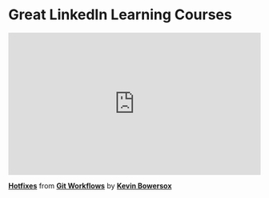 <h1>Great LinkedIn Learning Courses</h1>

<div style="position:relative;height:0;padding-bottom:56.25%"><iframe width="640" height="360" src="https://www.linkedin.com/learning/embed/git-workflows/hotfixes?autoplay=false&claim=AQHaeMPJkVNiXAAAAZjsJgGgQXmw6sfcTWdoQfuX9Tlt4X3GNLBoNhm5-tnL9Zln6-xUTedA3rwaIPF7azwoq_0tls3fSA1a-IG4NiSexxFfRKOZvggwP4Oj6jgRD1jimxkC5JK5RUmfNcfvLvwvdAo_IdslDraSr6NJFFjHA7EKtDVWEjNQb8FFEb51D_rjiNnsjxFUJ3DJ3sUcx8SSGR_VLioCSr4vfovD70k5PAKOu_lXp7Jyq-cff6zu0Kmsu0n0MGAluophBUz0sUdhabehz-91bWkkA5ULIj_3MLqBqRy2KkcOLLVzWu3exnaJmbjaEaXCbKaOzoLyOzZRKU6m7BjcjcHNg8PArtNLhDGphyuwcwlhbOojUr69e-7sQiLOKErJiFD5pYFxh2_h-tJGmPQz2ina8DWp2hdJ5X9TQSY8T5r9vBkOdY6KkEEaK7R4f1FHlTQ3iFLTzZdwujMSjGoyFhlTnEaxRvsY0Z7LUdmM9JaSx8-9dR9sHJgP9UOO4L749agFVKlBL9kQkfVaODuXRwxAWZm0wmoLqOB8jT7S6zaknkk-sGkuMtuA9z38bwXmNos72W8aHY68YuWJhA9icKa2AojRSDPyj3CH7nF269GeUJNzIRJ4RbeC7i-p1gW6ZvWAqjAsYZSzS3hKozNs7ejByIPPzB9eHRbP4pR4TeJLFZtwedMaehtgux_Sh00Mqtjvln4YLh1Uiv8uVoQ68MnTBK5fLZke4uYByTii2cURw89aUPOyPR1oEVrw_uCD6ffyPPFDXcvO3FpGueR_4GMqK0ynFBDKByD7QXL9sQ_hPt7k-oFqnloDP6Im5BIlsFFoA_OagFM8y2LexdimyfGkLGBhZPjQ9obqGHEx433rQd_mIBZaTfeEvApbiaq8SeL92uCB_Ht8FEFHYz8zuVjCqPdeAvIZGJyoDsGsOJzdrdEs_aNUV1rR8wpPHfrSpxGWB1vjfFy7vl8mAMS1IHuydU8a5LUK_EFsFs9rGpsaBtea7qD9FleqO4BP_G5jDc2FIjnXDo1Z2zBXOfuC4PTVTkWNi9xM-7vcP4sEuO2XFiw9rWMddvB8NK_UWtF8H2ByhCzK9SuN8CNYnRL1SEuFRULzafhxsBWeIBOp9M4cdUcUaL7d3-yEx5GpxBDn7GjbsoauuE-VXXiamyDKMTIRcFkoY8KBoTBK_7x1bdT176mXp6s6J61iPd8Z3K71obTzkTgso123jtUfLbkHw0N1-w" mozallowfullscreen="true" webkitallowfullscreen="true" allowfullscreen="true" frameborder="0" style="position:absolute;width:100%;height:100%;left:0"></iframe></div><p><strong><a href="https://www.linkedin.com/learning/git-workflows/hotfixes?trk=embed_lil">Hotfixes</a></strong> from <strong><a href="https://www.linkedin.com/learning/git-workflows?trk=embed_lil">Git Workflows</a></strong> by <strong><a href="https://www.linkedin.com/learning/instructors/kevin-bowersox?trk=embed_lil">Kevin Bowersox</a></strong></p>
